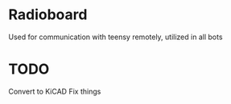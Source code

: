 # Radioboard
Used for communication with teensy remotely, utilized in all bots

# TODO
Convert to KiCAD
Fix things
